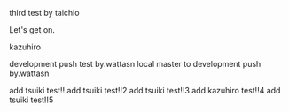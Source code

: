 third test by taichio


Let's get on.


kazuhiro

development push test by.wattasn
local master to development push by.wattasn

add tsuiki test!!
add tsuiki test!!2
add tsuiki test!!3
add kazuhiro test!!4
add tsuiki test!!5
